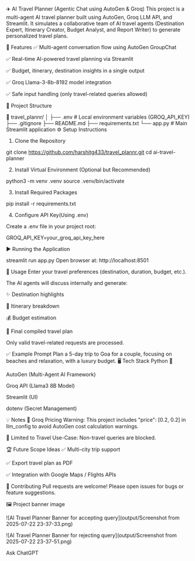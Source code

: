✈️ AI Travel Planner (Agentic Chat using AutoGen & Groq)
This project is a multi-agent AI travel planner built using AutoGen, Groq LLM API, and Streamlit. It simulates a collaborative team of AI travel agents (Destination Expert, Itinerary Creator, Budget Analyst, and Report Writer) to generate personalized travel plans.

🚀 Features
✅ Multi-agent conversation flow using AutoGen GroupChat

✅ Real-time AI-powered travel planning via Streamlit

✅ Budget, itinerary, destination insights in a single output

✅ Groq Llama-3-8b-8192 model integration

✅ Safe input handling (only travel-related queries allowed)

📂 Project Structure

📁 travel_plannr/
│
├── .env                    # Local environment variables (GROQ_API_KEY)
├── .gitignore
├── README.md
├── requirements.txt
└── app.py                  # Main Streamlit application
⚙️ Setup Instructions
1. Clone the Repository

git clone https://github.com/harshitg433/travel_plannr.git
cd ai-travel-planner

2. Install Virtual Environment (Optional but Recommended)

python3 -m venv .venv
source .venv/bin/activate

3. Install Required Packages

pip install -r requirements.txt

4. Configure API Key(Using .env)

Create a .env file in your project root:

GROQ_API_KEY=your_groq_api_key_here


▶️ Running the Application

streamlit run app.py
Open browser at: http://localhost:8501

📝 Usage
Enter your travel preferences (destination, duration, budget, etc.).

The AI agents will discuss internally and generate:

✨ Destination highlights

📅 Itinerary breakdown

💰 Budget estimation

📝 Final compiled travel plan

Only valid travel-related requests are processed.

✅ Example Prompt
Plan a 5-day trip to Goa for a couple, focusing on beaches and relaxation, with a luxury budget.
🖥️ Tech Stack
Python 🐍

AutoGen (Multi-Agent AI Framework)

Groq API (Llama3 8B Model)

Streamlit (UI)

dotenv (Secret Management)

💡 Notes
📝 Groq Pricing Warning: This project includes "price": [0.2, 0.2] in llm_config to avoid AutoGen cost calculation warnings.

🚧 Limited to Travel Use-Case: Non-travel queries are blocked.

🏆 Future Scope Ideas
✅ Multi-city trip support

✅ Export travel plan as PDF

✅ Integration with Google Maps / Flights APIs

🤝 Contributing
Pull requests are welcome! Please open issues for bugs or feature suggestions.

🖼️ Project banner image

![AI Travel Planner Banner for accepting query](output/Screenshot from 2025-07-22 23-37-33.png)

![AI Travel Planner Banner for rejecting query](output/Screenshot from 2025-07-22 23-37-51.png)








Ask ChatGPT
